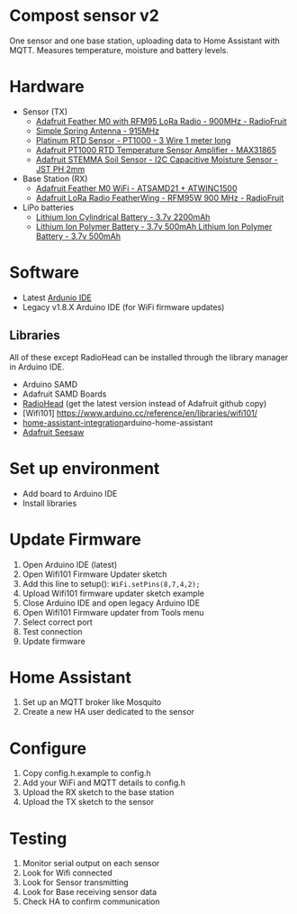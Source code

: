 # Compost sensor v2
One sensor and one base station, uploading data to Home Assistant with MQTT. Measures temperature, moisture and battery levels.

# Hardware
* Sensor (TX)
    * [Adafruit Feather M0 with RFM95 LoRa Radio - 900MHz - RadioFruit](https://www.adafruit.com/product/3178)
    * [Simple Spring Antenna - 915MHz](https://www.adafruit.com/product/4269)
    * [Platinum RTD Sensor - PT1000 - 3 Wire 1 meter long](https://www.adafruit.com/product/3984)
    * [Adafruit PT1000 RTD Temperature Sensor Amplifier - MAX31865](https://www.adafruit.com/product/3328)
    * [Adafruit STEMMA Soil Sensor - I2C Capacitive Moisture Sensor - JST PH 2mm](https://www.adafruit.com/product/4026)
* Base Station (RX)
    * [Adafruit Feather M0 WiFi - ATSAMD21 + ATWINC1500]( https://www.adafruit.com/product/3010)
    * [Adafruit LoRa Radio FeatherWing - RFM95W 900 MHz - RadioFruit](https://www.adafruit.com/product/3231)
* LiPo batteries
    * [Lithium Ion Cylindrical Battery - 3.7v 2200mAh](https://www.adafruit.com/product/1781)
    * [Lithium Ion Polymer Battery - 3.7v 500mAh Lithium Ion Polymer Battery - 3.7v 500mAh](https://www.adafruit.com/product/1578)

# Software
* Latest [Ardunio IDE](http://www.arduino.cc/en/Main/Software)
* Legacy v1.8.X Arduino IDE (for WiFi firmware updates)

## Libraries
All of these except RadioHead can be installed through the library manager in Arduino IDE.
* Arduino SAMD
* Adafruit SAMD Boards
* [RadioHead](https://www.airspayce.com/mikem/arduino/RadioHead/) (get the latest version instead of Adafruit github copy)
* [Wifi101] https://www.arduino.cc/reference/en/libraries/wifi101/
* [home-assistant-integration]( https://github.com/dawidchyrzynski/)arduino-home-assistant
* [Adafruit Seesaw](https://github.com/adafruit/Adafruit_Seesaw)

# Set up environment
* Add board to Arduino IDE
* Install libraries

# Update Firmware
1. Open Arduino IDE (latest)
1. Open Wifi101 Firmware Updater sketch
1. Add this line to setup(): ```WiFi.setPins(8,7,4,2);```
1. Upload Wifi101 firmware updater sketch example
1. Close Arduino IDE and open legacy Arduino IDE
1. Open Wifi101 Firmware updater from Tools menu
1. Select correct port
1. Test connection
1. Update firmware

# Home Assistant
1. Set up an MQTT broker like Mosquito
1. Create a new HA user dedicated to the sensor

# Configure
1. Copy config.h.example to config.h
1. Add your WiFi and MQTT details to config.h
1. Upload the RX sketch to the base station
1. Upload the TX sketch to the sensor

# Testing
1. Monitor serial output on each sensor
1. Look for Wifi connected
1. Look for Sensor transmitting
1. Look for Base receiving sensor data
1. Check HA to confirm communication
